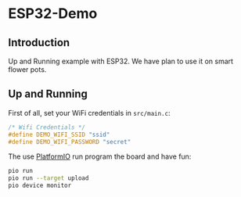 # ESP32-Demo

## Introduction
Up and Running example with ESP32. We have plan to use it on smart flower pots.

## Up and Running
First of all, set your WiFi credentials in `src/main.c`:

```c
/* Wifi Credentials */
#define DEMO_WIFI_SSID "ssid"
#define DEMO_WIFI_PASSWORD "secret"
```

The use [PlatformIO](https://platformio.org/) run program the board and have fun:

```sh
pio run
pio run --target upload
pio device monitor
```
